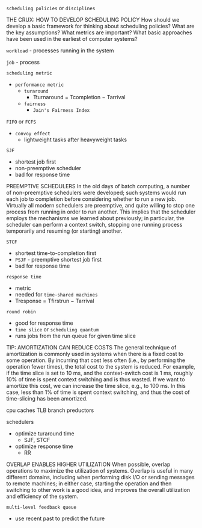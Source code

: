 `scheduling policies` or `disciplines`

THE CRUX: HOW TO DEVELOP SCHEDULING POLICY
How should we develop a basic framework for thinking about
scheduling policies? What are the key assumptions? What metrics are
important? What basic approaches have been used in the earliest of computer systems?

`workload` - processes running in the system

`job` - process

`scheduling metric`
- `performance metric`
  - `turaround`
    - Tturnaround = Tcompletion − Tarrival
  - `fairness`
    - `Jain's Fairness Index`

`FIFO` or `FCFS`
- `convoy effect`
  - lightweight tasks after heavyweight tasks

`SJF`
- shortest job first
- non-preemptive scheduler
- bad for response time

PREEMPTIVE SCHEDULERS
In the old days of batch computing, a number of non-preemptive schedulers were developed; such systems would run each job to completion
before considering whether to run a new job. Virtually all modern schedulers are preemptive, and quite willing to stop one process from running in order to run another. This implies that the scheduler employs the
mechanisms we learned about previously; in particular, the scheduler can
perform a context switch, stopping one running process temporarily and
resuming (or starting) another.

`STCF`
- shortest time-to-completion first
- `PSJF` - preemptive shortest job first
- bad for response time

`response time`
- metric
- needed for `time-shared machines`
- Tresponse = Tfirstrun − Tarrival

`round robin`
- good for response time
- `time slice` or `scheduling quantum`
- runs jobs from the run queue for given time slice


TIP: AMORTIZATION CAN REDUCE COSTS
The general technique of amortization is commonly used in systems
when there is a fixed cost to some operation. By incurring that cost less
often (i.e., by performing the operation fewer times), the total cost to the
system is reduced. For example, if the time slice is set to 10 ms, and the
context-switch cost is 1 ms, roughly 10% of time is spent context switching and is thus wasted. If we want to amortize this cost, we can increase
the time slice, e.g., to 100 ms. In this case, less than 1% of time is spent
context switching, and thus the cost of time-slicing has been amortized.

cpu caches
TLB
branch preductors

schedulers
- optimize turaround time
  - SJF, STCF
- optimize response time
  - RR


OVERLAP ENABLES HIGHER UTILIZATION
When possible, overlap operations to maximize the utilization of systems. Overlap is useful in many different domains, including when performing disk I/O or sending messages to remote machines; in either case,
starting the operation and then switching to other work is a good idea,
and improves the overall utilization and efficiency of the system.

`multi-level feedback queue`
- use recent past to predict the future